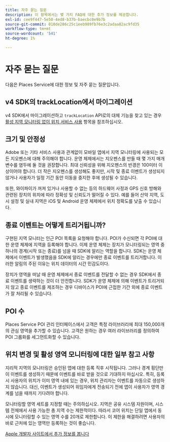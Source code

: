 ```yaml
---
title: 자주 묻는 질문
description: 이 항목에서는 몇 가지 FAQ에 대한 추가 정보를 제공합니다.
exl-id: cee9f447-5e50-4ed8-b37b-baecbc0e9b7b
source-git-commit: 010de286c25c1eeb989fb76e3c2adaa82ac9fd35
workflow-type: tm+mt
source-wordcount: '541'
ht-degree: 1%

---
```


# 자주 묻는 질문

다음은 Places Service에 대한 정보 및 자주 묻는 질문입니다.

## v4 SDK의 trackLocation에서 마이그레이션

v4 SDK에서 마이그레이션하고 `trackLocation` API로의 대체 기능을 찾고 있는 경우 [활성 지역 모니터링 없이 위치 서비스 사용](use-places-without-active-monitoring.md) 항목을 참조하십시오.

## 크기 및 안정성

Adobe 또는 기타 서비스 사용과 관계없이 모바일 앱에서 지역 모니터링에 사용되는 모든 지오펜스에 대해 주의해야 합니다. 운영 체제에서는 지오펜스를 만들 때 몇 가지 매개 변수를 염두에 둘 것을 권장합니다. 최대 신뢰성을 위해 지오펜스의 반경은 100미터 이상이어야 합니다. 더 작은 지오펜스를 생성해도 좋지만, 시작 및 종료 이벤트가 생성되지 않거나 사용자가 일정 기간 동안 이동을 중지한 후에 생성될 수 있습니다.

또한, 와이파이가 꺼져 있거나 사용할 수 없는 등의 하드웨어 사정과 GPS 신호 방해와 관련된 장치의 위치에 따라 정확성 및 신뢰도가 떨어질 수 있다. 예를 들어 산악 지역, 도시 설정 및 실내 지역은 iOS 및 Android 운영 체제에서 위치 정확도를 낮출 수 있습니다.

## 종료 이벤트는 어떻게 트리거됩니까?

구현된 지역 모니터는 인근 POI 목록을 요청해야 합니다. POI가 수신되면 각 POI에 대한 운영 체제에 지역을 등록해야 합니다. 이제 운영 체제는 장치가 모니터링되는 영역 중 하나의 경계(시작 또는 종료)를 넘을 때 SDK에 알리는 역할을 합니다. SDK는 운영 체제에서 이벤트가 발생했음을 SDK에 알리는 경우에만 종료 이벤트를 트리거합니다. 이러한 알림의 주된 이유는 위치 데이터의 시간 민감도이다.

장치가 영역을 떠날 때 운영 체제에서 종료 이벤트를 전달할 수 없는 경우 SDK에서 종료 이벤트를 생략하는 것이 더 안전합니다. SDK가 운영 체제에 의해 이벤트가 트리거되지 않고 종료 이벤트를 제조하는 경우 디바이스가 POI에 근접한 기간 외에 종료 이벤트가 잘 처리될 수 있습니다.

## POI 수

Places Service POI 관리 인터페이스에서 고객은 특정 라이브러리에 최대 150,000개의 관심 영역을 추가할 수 있습니다. 고객은 원하는 경우 여러 라이브러리를 정의하여 POI 그룹화를 세그먼트화할 수 있습니다.

## 위치 변경 및 활성 영역 모니터링에 대한 일부 참고 사항

지리적 지역의 모니터링은 승인된 앱에 대한 등록 직후 시작됩니다. 그러나 경계 횡단만이 이벤트를 생성하기 때문에 이벤트를 바로 받을 것으로 기대하지 마십시오. 특히, 등록 시 사용자의 위치가 이미 영역 내에 있는 경우, 위치 관리자는 이벤트를 자동으로 생성하지 않습니다. 대신, 이벤트가 생성되어 위임자에게 전송되기 전에 앱이 사용자가 영역 경계를 넘을 때까지 기다려야 합니다.

모니터링할 영역 세트를 지정할 때는 주의하십시오. 지역은 공유 시스템 자원이며, 시스템 전체에서 사용 가능한 총 지역 수는 제한적이다. 따라서 코어 위치는 단일 앱에서 동시에 모니터링할 수 있는 영역 수를 20개로 제한합니다. 이 제한을 해결하려면 사용자의 바로 근처에 있는 영역만 등록하는 것이 좋습니다.

[Apple 개발자 사이트에서 추가 정보를 봅니다](https://developer.apple.com/library/archive/documentation/UserExperience/Conceptual/LocationAwarenessPG/RegionMonitoring/RegionMonitoring.html#//apple_ref/doc/uid/TP40009497-CH9-SW11)
